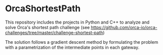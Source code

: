 # OrcaShortestPath

This repository includes the projects in Python and C++ to analyze and solve Orca's shortest path challenge
(see https://github.com/orca-io/orca-challenges/tree/master/challenge-shortest-path)

The solution follows a gradient descent method by formulating the problem with a parametrization of the intermediate points in each gateway.
